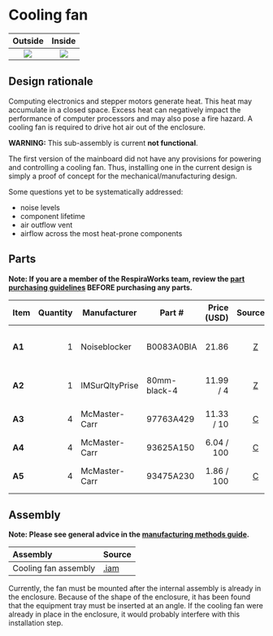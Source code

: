 # Cooling fan

| Outside | Inside |
|:-------------------------:|:-------------------------:|
| ![](images/outside.jpg) | ![](images/inside.jpg) |

## Design rationale

Computing electronics and stepper motors generate heat. This heat may accumulate in a closed space. Excess heat
can negatively impact the performance of computer processors and may also pose a fire hazard. A cooling fan
is required to drive hot air out of the enclosure.

**WARNING:** This sub-assembly is current **not functional**.

The first version of the mainboard did not have any provisions for powering and controlling a cooling fan.
Thus, installing one in the current design is simply a proof of concept for the mechanical/manufacturing
design.

Some questions yet to be systematically addressed:
* noise levels
* component lifetime
* air outflow vent
* airflow across the most heat-prone components

## Parts

**Note: If you are a member of the RespiraWorks team, review the [part purchasing guidelines][ppg]
BEFORE purchasing any parts.**

[ppg]: ../purchasing_guidelines.md

| Item  | Quantity | Manufacturer  | Part #                   | Price (USD) | Sources[*][ppg]| Notes |
| ----- |---------:| ------------- | ------------------------ | -----------:|:----------:|:------|
|**A1** | 1        | Noiseblocker  | B0083A0BIA               | 21.86       | [Z][a1amzn] | Cooling fan + guard, 80mm |
|**A2** | 1        | IMSurQltyPrise| 80mm-black-4             | 11.99 / 4   | [Z][a2amzn] | Cooling fan filter, 80mm |
|**A3** | 4        | McMaster-Carr | 97763A429                | 11.33 / 10  | [C][a3mcmc] | M4 screw, 35mm |
|**A4** | 4        | McMaster-Carr | 93625A150                | 6.04 / 100  | [C][a4mcmc] | M4 lock nuts |
|**A5** | 4        | McMaster-Carr | 93475A230                | 1.86 / 100  | [C][a5mcmc] | M4 washers, 9mm OD |

[a1amzn]: https://www.amazon.com/Noiseblocker-NB-BlackSilentPro-PC-P-Ultra-Silent/dp/B0083A0BIA
[a2amzn]: https://www.amazon.com/Computer-Filter-Grills-Aluminum-Stainelss/dp/B07LG41F1K
[a3mcmc]: https://www.mcmaster.com/97763A429/
[a4mcmc]: https://www.mcmaster.com/93625A150/
[a5mcmc]: https://www.mcmaster.com/93475A230/

## Assembly

**Note: Please see general advice in the [manufacturing methods guide](../methods).**

| Assembly | Source |
|:---------|:-------|
| Cooling fan assembly | [.iam](cooling_fan.iam) |

Currently, the fan must be mounted after the internal assembly is already in the enclosure. Because of the
shape of the enclosure, it has been found that the equipment tray must be inserted at an angle. If the cooling
fan were already in place in the enclosure, it would probably interfere with this installation step.
